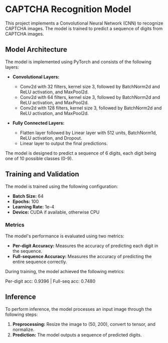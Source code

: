 # CAPTCHA Recognition Model

This project implements a Convolutional Neural Network (CNN) to recognize CAPTCHA images. The model is trained to predict a sequence of digits from CAPTCHA images.

## Model Architecture

The model is implemented using PyTorch and consists of the following layers:

- **Convolutional Layers:**
  - Conv2d with 32 filters, kernel size 3, followed by BatchNorm2d and ReLU activation, and MaxPool2d.
  - Conv2d with 64 filters, kernel size 3, followed by BatchNorm2d and ReLU activation, and MaxPool2d.
  - Conv2d with 128 filters, kernel size 3, followed by BatchNorm2d and ReLU activation, and MaxPool2d.

- **Fully Connected Layers:**
  - Flatten layer followed by Linear layer with 512 units, BatchNorm1d, ReLU activation, and Dropout.
  - Linear layer to output the final predictions.

The model is designed to predict a sequence of 6 digits, each digit being one of 10 possible classes (0-9).

## Training and Validation

The model is trained using the following configuration:

- **Batch Size:** 64
- **Epochs:** 100
- **Learning Rate:** 1e-4
- **Device:** CUDA if available, otherwise CPU

### Metrics

The model's performance is evaluated using two metrics:

- **Per-digit Accuracy:** Measures the accuracy of predicting each digit in the sequence.
- **Full-sequence Accuracy:** Measures the accuracy of predicting the entire sequence correctly.

During training, the model achieved the following metrics:

Per-digit acc: 0.9396 | Full-seq acc: 0.7480

## Inference

To perform inference, the model processes an input image through the following steps:

1. **Preprocessing:** Resize the image to (50, 200), convert to tensor, and normalize.
2. **Prediction:** The model outputs a sequence of predicted digits.
